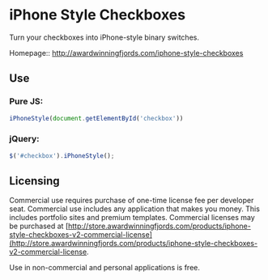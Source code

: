 # iPhone Style Checkboxes

Turn your checkboxes into iPhone-style binary switches.

Homepage:: http://awardwinningfjords.com/iphone-style-checkboxes

## Use

### Pure JS:

```javascript
iPhoneStyle(document.getElementById('checkbox'))
```

### jQuery:

```javascript
$('#checkbox').iPhoneStyle();
```

## Licensing

Commercial use requires purchase of one-time license fee per developer seat. Commercial use includes any application that makes you money. This includes portfolio sites and premium templates. Commercial licenses may be purchased at [http://store.awardwinningfjords.com/products/iphone-style-checkboxes-v2-commercial-license](http://store.awardwinningfjords.com/products/iphone-style-checkboxes-v2-commercial-license.

Use in non-commercial and personal applications is free.